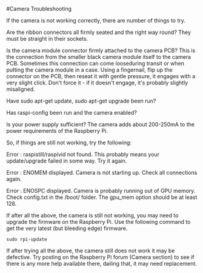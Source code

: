 #Camera Troubleshooting

If the camera is not working correctly, there are number of things to try.

Are the ribbon connectors all firmly seated and the right way round? They must be straight in their sockets.

Is the camera module connector firmly attached to the camera PCB? This is the connection from the smaller black camera module itself to the camera PCB. Sometimes this connection can come looseduring transit or when putting the camera module in a case. Using a fingernail, flip up the connector on the PCB, then reseat it with gentle pressure, it engages with a very slight click. Don't force it - if it doesn't engage, it's probably slightly misaligned. 

Have sudo apt-get update, sudo apt-get upgrade been run?

Has raspi-config been run and the camera enabled?

Is your power supply sufficient? The camera adds about 200-250mA to the power requirements of the Raspberry Pi.

So, if things are still not working, try the following:

Error : raspistill/raspivid not found. This probably means your update/upgrade failed in some way. Try it again.

Error : ENOMEM displayed. Camera is not starting up. Check all connections again. 

Error : ENOSPC displayed. Camera is probably running out of GPU memory. Check config.txt in the /boot/ folder. The gpu_mem option should be at least 128.

If after all the above, the camera is still not working, you may need to upgrade the firmware on the Raspberry Pi. Use the following command to get the very latest (but bleeding edge) firmware.

```
sudo rpi-update
```
If after trying all the above, the camera still does not work it may be defective. Try posting on the Raspberry Pi forum (Camera section) to see if there is any more help available there, dailing that, it may need replacement. 

